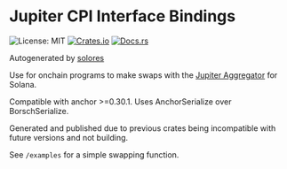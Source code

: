 # Jupiter CPI Interface Bindings

![License: MIT](https://img.shields.io/badge/License-MIT-red.svg) [![Crates.io](https://img.shields.io/crates/v/jupiter_interface?color=blue)](https://crates.io/crates/jupiter_interface) [![Docs.rs](https://docs.rs/jupiter_interface/badge.svg)](https://docs.rs/jupiter_interface/)        

Autogenerated by [solores](https://github.com/igneous-labs/solores)

Use for onchain programs to make swaps with the [Jupiter Aggregator](https://jup.ag) for Solana.

Compatible with anchor >=0.30.1. Uses AnchorSerialize over BorschSerialize.

Generated and published due to previous crates being incompatible with future versions and not building.


See `/examples` for a simple swapping function.